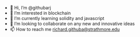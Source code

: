 - 👋 Hi, I’m @githubarj
- 👀 I’m interested in blockchain
- 🌱 I’m currently learning solidity and javascript
- 💞️ I’m looking to collaborate on any new and innovative ideas 
- 📫 How to reach me richard.githuba@strathmore.edu

<!---
githubarj/githubarj is a ✨ special ✨ repository because its `README.md` (this file) appears on your GitHub profile.
You can click the Preview link to take a look at your changes.
--->
